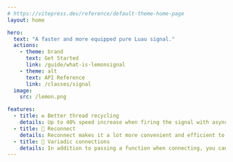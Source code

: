 ```yaml
---
# https://vitepress.dev/reference/default-theme-home-page
layout: home

hero:
  text: "A faster and more equipped pure Luau signal."
  actions:
    - theme: brand
      text: Get Started
      link: /guide/what-is-lemonsignal
    - theme: alt
      text: API Reference
      link: /classes/signal
  image:
    src: /lemon.png

features:
  - title: ♻ Better thread recycling
    details: Up to 40% speed increase when firing the signal with asynchronous connections.
  - title: 🔌 Reconnect
    details: Reconnect makes it a lot more convenient and efficient to reconnect your connections.
  - title: 💬 Variadic connections 
    details: In addition to passing a function when connecting, you can pass variadics to it too.
---
```


